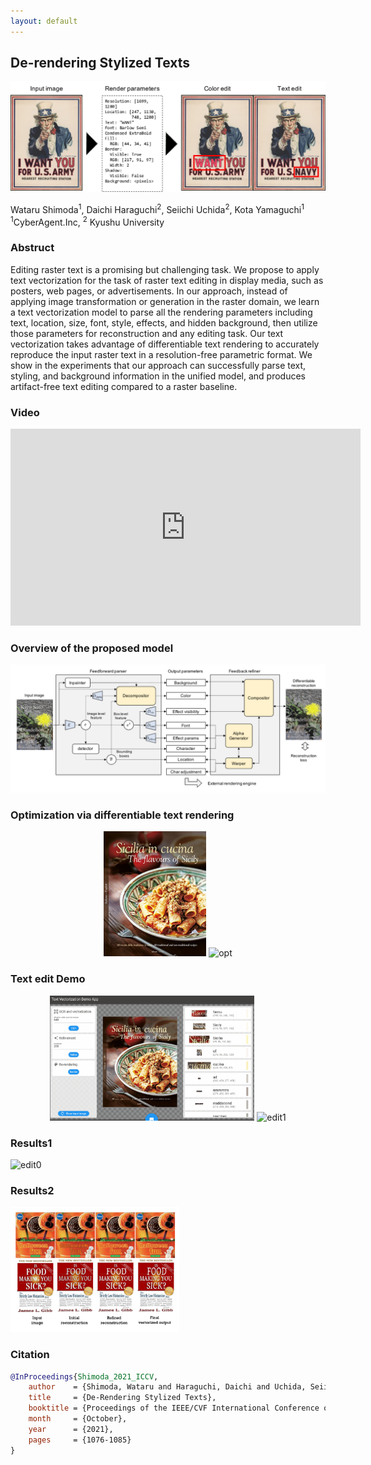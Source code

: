 ```yaml
---
layout: default
---
```


## De-rendering Stylized Texts

![Concept](https://raw.githubusercontent.com/CyberAgentAILab/derendering-text/master/example/concept.jpg)

Wataru Shimoda<sup>1</sup>, Daichi Haraguchi<sup>2</sup>, Seiichi Uchida<sup>2</sup>, Kota Yamaguchi<sup>1</sup>  
<sup>1</sup>CyberAgent.Inc, <sup>2</sup> Kyushu University  

### Abstruct
Editing raster text is a promising but challenging task. We propose to apply text vectorization for the task of raster text editing in display media, such as posters, web pages, or advertisements. In our approach, instead of applying image transformation or generation in the raster domain, we learn a text vectorization model to parse all the rendering parameters including text, location, size, font, style, effects, and hidden background, then utilize those parameters for reconstruction and any editing task. Our text vectorization takes advantage of differentiable text rendering to accurately reproduce the input raster text in a resolution-free parametric format. We show in the experiments that our approach can successfully parse text, styling, and background information in the unified model, and produces artifact-free text editing compared to a raster baseline.

### Video
<div style="text-align: center;">
<iframe width="560" height="315" src="https://www.youtube.com/embed/R8PinaLyci0" title="YouTube video player" frameborder="0" allow="accelerometer; autoplay; clipboard-write; encrypted-media; gyroscope; picture-in-picture" allowfullscreen></iframe>
</div>

### Overview of the proposed model
![Concept](https://raw.githubusercontent.com/CyberAgentAILab/derendering-text/master/example/model.png)

### Optimization via differentiable text rendering
<div align = 'center'>
<img src = "https://raw.githubusercontent.com/CyberAgentAILab/derendering-text/master/example/sample.jpg" title = "inp" height = "200" >
<img src = "https://raw.githubusercontent.com/CyberAgentAILab/derendering-text/master/example/opt.gif" title = "opt" height = "200" >
</div>

### Text edit Demo
<div align = 'center'>
<img src = "https://raw.githubusercontent.com/CyberAgentAILab/derendering-text/master/example/edit0.gif" title = "edit0" height = "200" >
<img src = "https://raw.githubusercontent.com/CyberAgentAILab/derendering-text/master/example/edit1.gif" title = "edit1" height = "200" >
</div>

### Results1
<img src = "https://raw.githubusercontent.com/CyberAgentAILab/derendering-text/master/example/rec0.png" title = "edit0" height = "200" >

### Results2
<img src = "https://raw.githubusercontent.com/CyberAgentAILab/derendering-text/master/example/rec1.png" title = "edit1" height = "200" >

### Citation

```bibtex
@InProceedings{Shimoda_2021_ICCV,
    author    = {Shimoda, Wataru and Haraguchi, Daichi and Uchida, Seiichi and Yamaguchi, Kota},
    title     = {De-Rendering Stylized Texts},
    booktitle = {Proceedings of the IEEE/CVF International Conference on Computer Vision (ICCV)},
    month     = {October},
    year      = {2021},
    pages     = {1076-1085}
}
```
